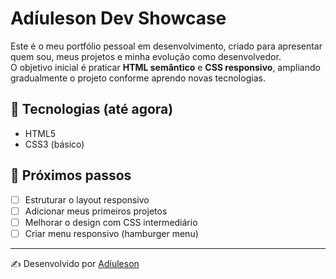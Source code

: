 # Adíuleson Dev Showcase

Este é o meu portfólio pessoal em desenvolvimento, criado para apresentar quem sou, meus projetos e minha evolução como desenvolvedor.  
O objetivo inicial é praticar **HTML semântico** e **CSS responsivo**, ampliando gradualmente o projeto conforme aprendo novas tecnologias.

## 🚀 Tecnologias (até agora)
- HTML5
- CSS3 (básico)

## 📌 Próximos passos
- [ ] Estruturar o layout responsivo
- [ ] Adicionar meus primeiros projetos
- [ ] Melhorar o design com CSS intermediário
- [ ] Criar menu responsivo (hamburger menu)

---
✍️ Desenvolvido por [Adíuleson](https://github.com/SEU-USUARIO)
